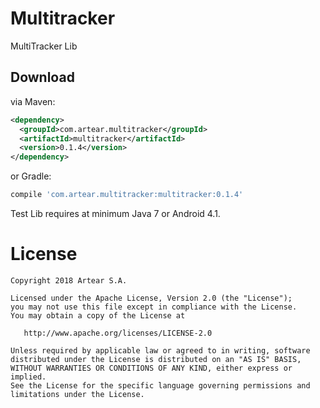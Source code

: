 # Multitracker
MultiTracker Lib


Download
--------

via Maven:
```xml
<dependency>
  <groupId>com.artear.multitracker</groupId>
  <artifactId>multitracker</artifactId>
  <version>0.1.4</version>
</dependency>
```
or Gradle:
```groovy
compile 'com.artear.multitracker:multitracker:0.1.4'
```
Test Lib requires at minimum Java 7 or Android 4.1.

License
=======

    Copyright 2018 Artear S.A.

    Licensed under the Apache License, Version 2.0 (the "License");
    you may not use this file except in compliance with the License.
    You may obtain a copy of the License at

       http://www.apache.org/licenses/LICENSE-2.0

    Unless required by applicable law or agreed to in writing, software
    distributed under the License is distributed on an "AS IS" BASIS,
    WITHOUT WARRANTIES OR CONDITIONS OF ANY KIND, either express or implied.
    See the License for the specific language governing permissions and
    limitations under the License.
